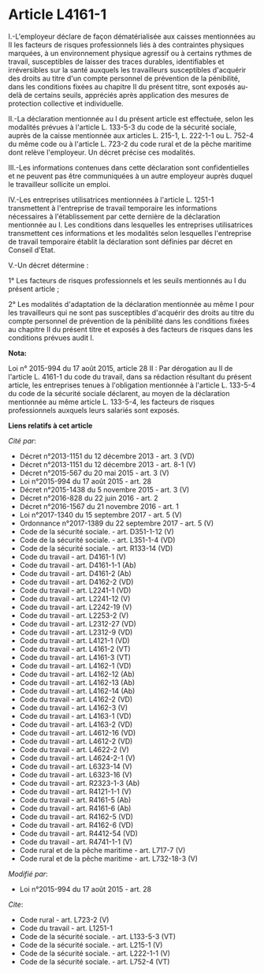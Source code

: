 # Article L4161-1

I.-L'employeur déclare de façon dématérialisée aux caisses mentionnées au II les facteurs de risques professionnels liés à
des contraintes physiques marquées, à un environnement physique agressif ou à certains rythmes de travail, susceptibles de
laisser des traces durables, identifiables et irréversibles sur la santé auxquels les travailleurs susceptibles d'acquérir
des droits au titre d'un compte personnel de prévention de la pénibilité, dans les conditions fixées au chapitre II du
présent titre, sont exposés au-delà de certains seuils, appréciés après application des mesures de protection collective et
individuelle. 

II.-La déclaration mentionnée au I du présent article est effectuée, selon les modalités prévues à l'article L. 133-5-3 du
code de la sécurité sociale, auprès de la caisse mentionnée aux articles L. 215-1, L. 222-1-1 ou L. 752-4 du même code ou à
l'article L. 723-2 du code rural et de la pêche maritime dont relève l'employeur. Un décret précise ces modalités. 

III.-Les informations contenues dans cette déclaration sont confidentielles et ne peuvent pas être communiquées à un autre
employeur auprès duquel le travailleur sollicite un emploi. 

IV.-Les entreprises utilisatrices mentionnées à l'article L. 1251-1 transmettent à l'entreprise de travail temporaire les
informations nécessaires à l'établissement par cette dernière de la déclaration mentionnée au I. Les conditions dans
lesquelles les entreprises utilisatrices transmettent ces informations et les modalités selon lesquelles l'entreprise de
travail temporaire établit la déclaration sont définies par décret en Conseil d'Etat. 

V.-Un décret détermine : 

1° Les facteurs de risques professionnels et les seuils mentionnés au I du présent article ; 

2° Les modalités d'adaptation de la déclaration mentionnée au même I pour les travailleurs qui ne sont pas susceptibles
d'acquérir des droits au titre du compte personnel de prévention de la pénibilité dans les conditions fixées au chapitre II
du présent titre et exposés à des facteurs de risques dans les conditions prévues audit I.

**Nota:**

Loi n° 2015-994 du 17 août 2015, article 28 II : Par dérogation au II de l'article L. 4161-1 du code du travail, dans sa
rédaction résultant du présent article, les entreprises tenues à l'obligation mentionnée à l'article L. 133-5-4 du code de la
sécurité sociale déclarent, au moyen de la déclaration mentionnée au même article L. 133-5-4, les facteurs de risques
professionnels auxquels leurs salariés sont exposés.

**Liens relatifs à cet article**

_Cité par_:

  - Décret n°2013-1151 du 12 décembre 2013 - art. 3 (VD)
  - Décret n°2013-1151 du 12 décembre 2013 - art. 8-1 (V)
  - Décret n°2015-567 du 20 mai 2015 - art. 3 (V)
  - Loi n°2015-994 du 17 août 2015 - art. 28
  - Décret n°2015-1438 du 5 novembre 2015 - art. 3 (V)
  - Décret n°2016-828 du 22 juin 2016 - art. 2
  - Décret n°2016-1567 du 21 novembre 2016 - art. 1
  - Loi n°2017-1340 du 15 septembre 2017 - art. 5 (V)
  - Ordonnance n°2017-1389 du 22 septembre 2017 - art. 5 (V)
  - Code de la sécurité sociale. - art. D351-1-12 (V)
  - Code de la sécurité sociale. - art. L351-1-4 (VD)
  - Code de la sécurité sociale. - art. R133-14 (VD)
  - Code du travail - art. D4161-1 (V)
  - Code du travail - art. D4161-1-1 (Ab)
  - Code du travail - art. D4161-2 (Ab)
  - Code du travail - art. D4162-2 (VD)
  - Code du travail - art. L2241-1 (VD)
  - Code du travail - art. L2241-12 (V)
  - Code du travail - art. L2242-19 (V)
  - Code du travail - art. L2253-2 (V)
  - Code du travail - art. L2312-27 (VD)
  - Code du travail - art. L2312-9 (VD)
  - Code du travail - art. L4121-1 (VD)
  - Code du travail - art. L4161-2 (VT)
  - Code du travail - art. L4161-3 (VT)
  - Code du travail - art. L4162-1 (VD)
  - Code du travail - art. L4162-12 (Ab)
  - Code du travail - art. L4162-13 (Ab)
  - Code du travail - art. L4162-14 (Ab)
  - Code du travail - art. L4162-2 (VD)
  - Code du travail - art. L4162-3 (V)
  - Code du travail - art. L4163-1 (VD)
  - Code du travail - art. L4163-2 (VD)
  - Code du travail - art. L4612-16 (VD)
  - Code du travail - art. L4612-2 (VD)
  - Code du travail - art. L4622-2 (V)
  - Code du travail - art. L4624-2-1 (V)
  - Code du travail - art. L6323-14 (V)
  - Code du travail - art. L6323-16 (V)
  - Code du travail - art. R2323-1-3 (Ab)
  - Code du travail - art. R4121-1-1 (V)
  - Code du travail - art. R4161-5 (Ab)
  - Code du travail - art. R4161-6 (Ab)
  - Code du travail - art. R4162-5 (VD)
  - Code du travail - art. R4162-6 (VD)
  - Code du travail - art. R4412-54 (VD)
  - Code du travail - art. R4741-1-1 (V)
  - Code rural et de la pêche maritime - art. L717-7 (V)
  - Code rural et de la pêche maritime - art. L732-18-3 (V)

_Modifié par_:

  - Loi n°2015-994 du 17 août 2015 - art. 28

_Cite_:

  - Code rural - art. L723-2 (V)
  - Code du travail - art. L1251-1
  - Code de la sécurité sociale. - art. L133-5-3 (VT)
  - Code de la sécurité sociale. - art. L215-1 (V)
  - Code de la sécurité sociale. - art. L222-1-1 (V)
  - Code de la sécurité sociale. - art. L752-4 (VT)
